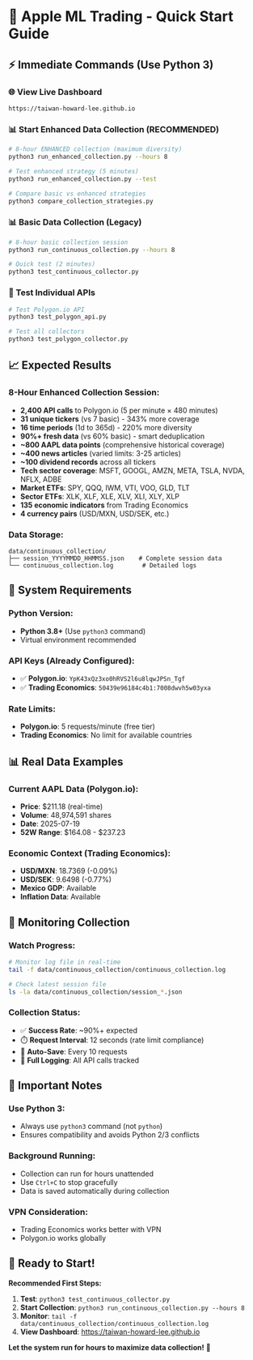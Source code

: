 # 🚀 Apple ML Trading - Quick Start Guide

## ⚡ **Immediate Commands (Use Python 3)**

### **🌐 View Live Dashboard**
```
https://taiwan-howard-lee.github.io
```

### **📊 Start Enhanced Data Collection (RECOMMENDED)**
```bash
# 8-hour ENHANCED collection (maximum diversity)
python3 run_enhanced_collection.py --hours 8

# Test enhanced strategy (5 minutes)
python3 run_enhanced_collection.py --test

# Compare basic vs enhanced strategies
python3 compare_collection_strategies.py
```

### **📊 Basic Data Collection (Legacy)**
```bash
# 8-hour basic collection session
python3 run_continuous_collection.py --hours 8

# Quick test (2 minutes)
python3 test_continuous_collector.py
```

### **🧪 Test Individual APIs**
```bash
# Test Polygon.io API
python3 test_polygon_api.py

# Test all collectors
python3 test_polygon_collector.py
```

## 📈 **Expected Results**

### **8-Hour Enhanced Collection Session:**
- **2,400 API calls** to Polygon.io (5 per minute × 480 minutes)
- **31 unique tickers** (vs 7 basic) - 343% more coverage
- **16 time periods** (1d to 365d) - 220% more diversity
- **90%+ fresh data** (vs 60% basic) - smart deduplication
- **~800 AAPL data points** (comprehensive historical coverage)
- **~400 news articles** (varied limits: 3-25 articles)
- **~100 dividend records** across all tickers
- **Tech sector coverage**: MSFT, GOOGL, AMZN, META, TSLA, NVDA, NFLX, ADBE
- **Market ETFs**: SPY, QQQ, IWM, VTI, VOO, GLD, TLT
- **Sector ETFs**: XLK, XLF, XLE, XLV, XLI, XLY, XLP
- **135 economic indicators** from Trading Economics
- **4 currency pairs** (USD/MXN, USD/SEK, etc.)

### **Data Storage:**
```
data/continuous_collection/
├── session_YYYYMMDD_HHMMSS.json    # Complete session data
└── continuous_collection.log        # Detailed logs
```

## 🔧 **System Requirements**

### **Python Version:**
- **Python 3.8+** (Use `python3` command)
- Virtual environment recommended

### **API Keys (Already Configured):**
- ✅ **Polygon.io**: `YpK43xQz3xo0hRVS2l6u8lqwJPSn_Tgf`
- ✅ **Trading Economics**: `50439e96184c4b1:7008dwvh5w03yxa`

### **Rate Limits:**
- **Polygon.io**: 5 requests/minute (free tier)
- **Trading Economics**: No limit for available countries

## 📊 **Real Data Examples**

### **Current AAPL Data (Polygon.io):**
- **Price**: $211.18 (real-time)
- **Volume**: 48,974,591 shares
- **Date**: 2025-07-19
- **52W Range**: $164.08 - $237.23

### **Economic Context (Trading Economics):**
- **USD/MXN**: 18.7369 (-0.09%)
- **USD/SEK**: 9.6498 (-0.77%)
- **Mexico GDP**: Available
- **Inflation Data**: Available

## 🎯 **Monitoring Collection**

### **Watch Progress:**
```bash
# Monitor log file in real-time
tail -f data/continuous_collection/continuous_collection.log

# Check latest session file
ls -la data/continuous_collection/session_*.json
```

### **Collection Status:**
- ✅ **Success Rate**: ~90%+ expected
- ⏱️ **Request Interval**: 12 seconds (rate limit compliance)
- 💾 **Auto-Save**: Every 10 requests
- 📝 **Full Logging**: All API calls tracked

## 🚨 **Important Notes**

### **Use Python 3:**
- Always use `python3` command (not `python`)
- Ensures compatibility and avoids Python 2/3 conflicts

### **Background Running:**
- Collection can run for hours unattended
- Use `Ctrl+C` to stop gracefully
- Data is saved automatically during collection

### **VPN Consideration:**
- Trading Economics works better with VPN
- Polygon.io works globally

## 🎉 **Ready to Start!**

**Recommended First Steps:**
1. **Test**: `python3 test_continuous_collector.py`
2. **Start Collection**: `python3 run_continuous_collection.py --hours 8`
3. **Monitor**: `tail -f data/continuous_collection/continuous_collection.log`
4. **View Dashboard**: https://taiwan-howard-lee.github.io

**Let the system run for hours to maximize data collection!** 🚀
